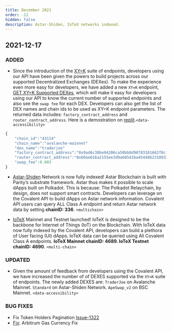 ```yaml
---
title: December 2021
order: -12
hidden: false
description: Astar-Shiden, IoTeX networks indexed.
---
```


## 2021-12-17

### ADDED

- Since the introduction of the [XY=K](https://www.covalenthq.com/blog/xyk-announcement/) suite of endpoints, developers using our API have been given the powers to build projects across our supported Decentralized Exchanges (DEXes). To make the experience even more easy for developers, we have added a new `XY=K` endpoint, [GET XY=K Supported DEXes](https://www.covalenthq.com/docs/api/#/0/Class-B/Get-XY=K-Network-Exchange-Tokens/lng=en), which will make it easy for developers using our API to know the current number of supported endpoints and also see the `swap fee` for each DEX. Developers can also get the list of DEX names and chain ids to be used as XY=K endpoint parameters. The returned data includes: `factory_contract_address` and `router_contract_address`. Here is a demostration on [replit](https://replit.com/@Covalent-Templates/xyk-DEX-Dashboard-Template?v=1).`<data-accessibility>`

```javascript
{
    "chain_id":"43114"
    "chain_name":"avalanche-mainnet"
    "dex_name":"traderjoe"
    "factory_contract_address":"0x9ad6c38be94206ca50bb0d90783181662f0cfa10"
    "router_contract_address":"0x60ae616a2155ee3d9a68541ba4544862310933d4"
    "swap_fee":0.003
}
```

- [Astar-Shiden](https://www.covalenthq.com/docs/networks/astar/) Network is now fully indexed! Astar Blockchain is built with Parity’s substrate framework. Astar thus makes it possible to scale dApps built on Polkadot. This is because: The Polkadot Relaychain, by design, does not support smart contracts. Developers can leverage on the Covalent API to build dApps on Astar network information. Covalent API users can query ALL Class A endpoint and return Astar network data by setting **chainID: 336**. `<multichain>`

- [IoTeX](https://www.covalenthq.com/docs/networks/iotex/) Mainnet and Testnet launched! IoTeX is designed to be the backbone for Internet of Things (IoT) on the Blockchain. With IoTeX data now fully indexed by the Covalent API, developers can build a plethora of User facing (UI) dApps. IoTeX data can be queried using All Covalent Class A endpoints. **IoTeX Mainnet chainID: 4689. IoTeX Testnet chainID: 4690**. `<multi-chain>`

### UPDATED

- Given the amount of feedback from developers using the Covalent API, we have increased the number of of DEXES supported via the `XY=K` suite of endpoints. The newly added DEXES are:
`TraderJoe` on Avalanche Mainnet.
`Standard` on Astar-Shiden Network.
`ApeSwap_v2` on BSC Mainnet.
`<data-accessibility>`

### BUG FIXES

- Fix Token Holders Pagination [Issue-1322](https://github.com/covalenthq/scout/issues/1322)
- [Fix](https://github.com/covalenthq/scout/commit/1394cfc229d7857a65defe5c535c1c08a2735f01): Arbitrum Gas Currency Fix 